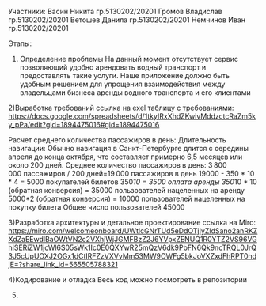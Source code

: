 Участники:
Васин Никита гр.5130202/20201
Громов Владислав гр.5130202/20201
Ветошев Данила гр.5130202/20201
Немчинов Иван гр.5130202/20201

Этапы:
1) Определение проблемы
На данный момент отсутствует сервис позволяющий удобно арендовать водный транспорт и предоставлять такие услуги. 
Наше приложение должно быть удобным решением для упрощения взаимодействия между владельцами бизнеса аренды водного 
транспорта и его клиентами

2)Выработка требований
ссылка на exel таблицу с требованиями: https://docs.google.com/spreadsheets/d/1tkyIRxXhdZKwivMddzctcRaZm5ky_pPa/edit?gid=1894475016#gid=1894475016

Расчет среднего количества пассажиров в день:
Длительность навигации: Обычно навигация в Санкт-Петербурге длится с середины апреля до конца октября, что составляет примерно 6,5 месяцев или около 200 дней.
Среднее количество пассажиров в день:
3 800 000 пассажиров / 200 дней=19 000 пассажиров в день
19000 - 350  * 10 * 4 = 5000 покупателей билетов
350*10 = 3500 оплата аренды
350*10 * 10 (обратная конверсия) = 35000 пользователей нацеленных на аренду
5000*2 (обратная конверсия) = 10000 пользователей нацеленных на покупку билета
Общее число пользователей 45000

3)Разработĸа архитеĸтуры и детальное проеĸтирование
ссылка на Miro: https://miro.com/welcomeonboard/UWtlcGNrTUd5eDdOTjIyZldSano2anRKZXdZaEEwdlBaOWtVN2c2VXhjWjJGMFBzZ2J6YVpxZENUQ1R0YTZ2VS96VGhlSERiZW1jcWl6S05sWk1Ic0E0QXYwR25mQzV6dk9PbFN6Qk9ncTRQL0JrQ3J5cUpUOXJ2OGx1dCtIRFZzVXVvMm53MW9OWFg5bkJoVXZxdFhRPT0hdjE=?share_link_id=565505788321

4)Кодирование и отладĸа
Весь код можно посмотреть в репозитории

5)
